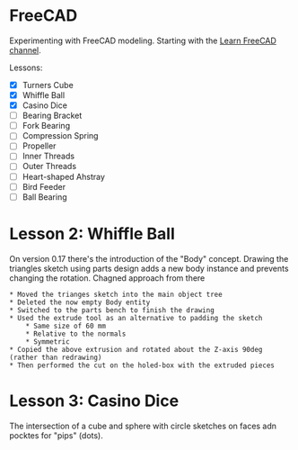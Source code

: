 # FreeCAD

Experimenting with FreeCAD modeling. Starting with the [Learn FreeCAD channel][yt-learn].

Lessons:

 * [x] Turners Cube
 * [x] Whiffle Ball
 * [x] Casino Dice
 * [ ] Bearing Bracket
 * [ ] Fork Bearing
 * [ ] Compression Spring
 * [ ] Propeller
 * [ ] Inner Threads
 * [ ] Outer Threads
 * [ ] Heart-shaped Ahstray
 * [ ] Bird Feeder
 * [ ] Ball Bearing

[yt-learn]: https://www.youtube.com/channel/UC_9HwDkwxllq5lFGkYBIH9g


# Lesson 2: Whiffle Ball

On version 0.17 there's the introduction of the "Body" concept. Drawing the triangles sketch using parts design adds a new body instance and prevents changing the rotation. Chagned approach from there

    * Moved the trianges sketch into the main object tree
    * Deleted the now empty Body entity
    * Switched to the parts bench to finish the drawing
    * Used the extrude tool as an alternative to padding the sketch
        * Same size of 60 mm
        * Relative to the normals
        * Symmetric
    * Copied the above extrusion and rotated about the Z-axis 90deg (rather than redrawing)
    * Then performed the cut on the holed-box with the extruded pieces

# Lesson 3: Casino Dice

The intersection of a cube and sphere with circle sketches on faces adn pocktes for "pips" (dots).
